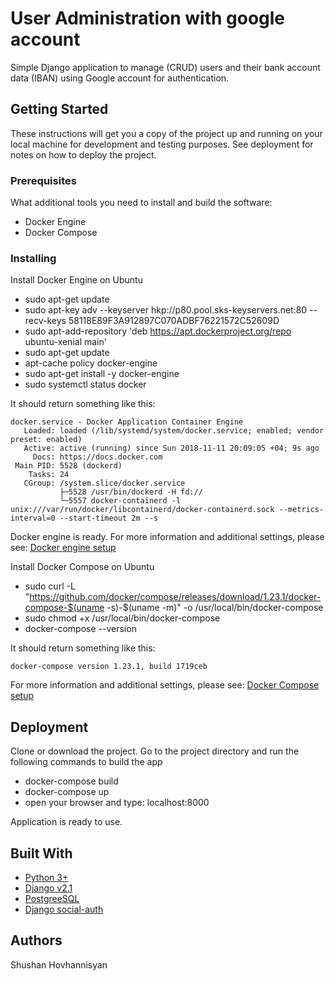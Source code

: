 # User Administration with google account
Simple Django application to manage (CRUD) users and their bank account data (IBAN) using Google account for authentication.
## Getting Started
These instructions will get you a copy of the project up and running on your local machine for development and testing purposes. See deployment for notes on how to deploy the project.
### Prerequisites

What additional tools you need to install and build the software:
* Docker Engine
* Docker Compose
### Installing

Install Docker Engine on Ubuntu
* sudo apt-get update
* sudo apt-key adv --keyserver hkp://p80.pool.sks-keyservers.net:80 --recv-keys 58118E89F3A912897C070ADBF76221572C52609D
* sudo apt-add-repository 'deb https://apt.dockerproject.org/repo ubuntu-xenial main'
* sudo apt-get update
* apt-cache policy docker-engine
* sudo apt-get install -y docker-engine
* sudo systemctl status docker

It should return something like this:
```
docker.service - Docker Application Container Engine
   Loaded: loaded (/lib/systemd/system/docker.service; enabled; vendor preset: enabled)
   Active: active (running) since Sun 2018-11-11 20:09:05 +04; 9s ago
     Docs: https://docs.docker.com
 Main PID: 5528 (dockerd)
    Tasks: 24
   CGroup: /system.slice/docker.service
           ├─5528 /usr/bin/dockerd -H fd://
           └─5557 docker-containerd -l unix:///var/run/docker/libcontainerd/docker-containerd.sock --metrics-interval=0 --start-timeout 2m --s
 ```
Docker engine is ready. For more information and additional settings, please see: [Docker engine setup](https://docs.docker.com/install/#server)

Install Docker Compose on Ubuntu
* sudo curl -L "https://github.com/docker/compose/releases/download/1.23.1/docker-compose-$(uname -s)-$(uname -m)" -o /usr/local/bin/docker-compose
* sudo chmod +x /usr/local/bin/docker-compose
* docker-compose --version

It should return something like this:
```
docker-compose version 1.23.1, build 1719ceb
```
For more information and additional settings, please see: [Docker Compose setup](https://docs.docker.com/compose/install/)

## Deployment

Clone or download the project. Go to the project directory and run the following commands to build the app
* docker-compose build
* docker-compose up
* open your browser and type: localhost:8000

Application is ready to use.

## Built With
* [Python 3+](https://docs.python.org/3/)
* [Django v2.1](https://docs.djangoproject.com/en/2.1/)
* [PostgreeSQL](https://www.postgresql.org/)
* [Django social-auth](https://python-social-auth-docs.readthedocs.io/en/latest/configuration/django.html)

## Authors

Shushan Hovhannisyan
